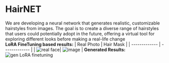 # HairNET
We are developing a neural network that generates realistic, customizable hairstyles from images. The goal is to create a diverse range of hairstyles that users could potentially adopt in the future, offering a virtual tool for exploring different looks before making a real-life change
<br/>
**LoRA FineTuning based results:**
| Real Photo  | Hair Mask |
| ------------- | ------------- |
| ![real face](https://github.com/user-attachments/assets/e8abaf06-9910-4f4f-a3f8-89023cb75a72)| ![image](https://github.com/user-attachments/assets/425c6ba2-f0b8-44c2-9a27-526c460c7b5d) |
**Generated Results:**
![gen LoRA finetuning](https://github.com/user-attachments/assets/233f646a-e52e-4c21-9890-cd44eb57d598)
